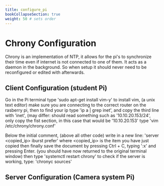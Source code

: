 ```yaml
---
title: configure_pi
bookCollapseSection: true
weight: 50 # sets order
---
```


# Chrony Configuration
Chrony is an implementation of NTP, it allows for the pi's to synchronize their time even if internet is not connected to one of them. It acts as a daemon in the background. So when setup it should never need to be reconfigured or edited with afterwards.
## Client Configuration (student Pi)
Go in the Pi terminal
type 'sudo apt-get install vim-y' to install vim, (a unix text editor)
make sure you are connecting to the correct router on the rasberry pi, then to find your ip type 'ip a | grep inet', and copy the third line with 'inet', (may differ: should read something such as '10.10.20.153/24', only copy the fist section, in this case that would be '10.10.20.153'
type 'vim /etc/chrony/chrony.conf'

Below the initial comment, (above all other code) write in a new line: 'server <copied_ip> iburst prefer' where <copied_ip> is the item you have just copied
then finally save the document by pressing Ctrl + C, typing ':x' and pressing Enter. 
(you should have now returned to the original terminal window)
then type 'systemctl restart chrony'
to check if the server is working, type: 'chronyc sources'

## Server Configuration (Camera system Pi)

